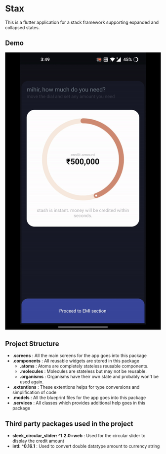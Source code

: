 # Stax

This is a flutter application for a stack framework supporting expanded and collapsed states.

## Demo
![](stax.gif)


## Project Structure

- **.screens** : All the main screens for the app goes into this package
- **.components** : All reusable widgets are stored in this package
  - **.atoms** : Atoms are completely stateless reusable components.
  - **.molecules** : Molecules are stateless but may not be reusable.
  - **.organisms** : Organisms have their own state and probably won't be used again.
- **.extentions** : These extentions helps for type conversions and simplification of code
- **.models** : All the blueprint files for the app goes into this package
- **.services** : All classes which provides additional help goes in this package

## Third party packages used in the project

- **sleek_circular_slider: ^1.2.0+web** : Used for the circular slider to display the credit amount
- **intl: ^0.16.1** : Used to convert double datatype amount to currency string

